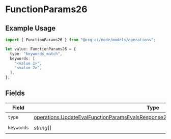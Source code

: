 # FunctionParams26

## Example Usage

```typescript
import { FunctionParams26 } from "@orq-ai/node/models/operations";

let value: FunctionParams26 = {
  type: "keywords_match",
  keywords: [
    "<value 1>",
    "<value 2>",
  ],
};
```

## Fields

| Field                                                                                                                                                                                          | Type                                                                                                                                                                                           | Required                                                                                                                                                                                       | Description                                                                                                                                                                                    |
| ---------------------------------------------------------------------------------------------------------------------------------------------------------------------------------------------- | ---------------------------------------------------------------------------------------------------------------------------------------------------------------------------------------------- | ---------------------------------------------------------------------------------------------------------------------------------------------------------------------------------------------- | ---------------------------------------------------------------------------------------------------------------------------------------------------------------------------------------------- |
| `type`                                                                                                                                                                                         | [operations.UpdateEvalFunctionParamsEvalsResponse200ApplicationJSONResponseBody526Type](../../models/operations/updateevalfunctionparamsevalsresponse200applicationjsonresponsebody526type.md) | :heavy_check_mark:                                                                                                                                                                             | N/A                                                                                                                                                                                            |
| `keywords`                                                                                                                                                                                     | *string*[]                                                                                                                                                                                     | :heavy_check_mark:                                                                                                                                                                             | N/A                                                                                                                                                                                            |